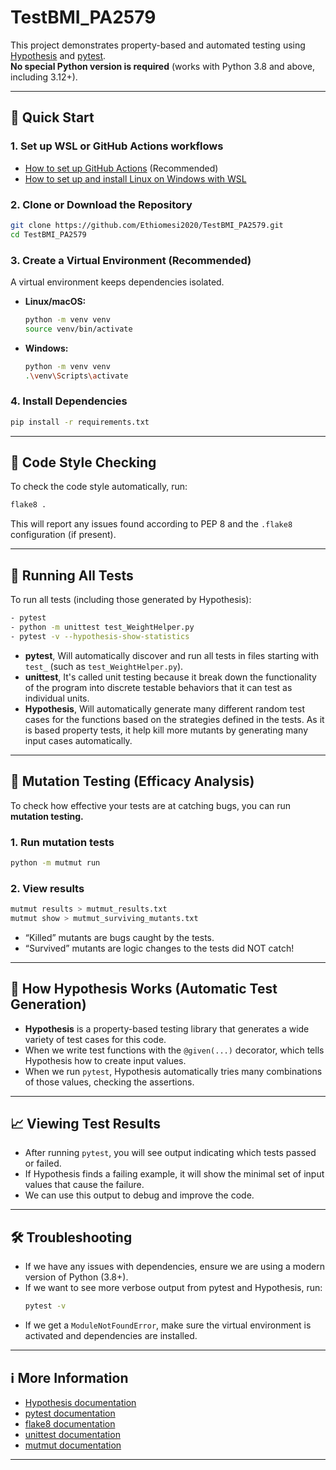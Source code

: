 # TestBMI_PA2579

This project demonstrates property-based and automated testing using [Hypothesis](https://hypothesis.readthedocs.io/) and [pytest](https://docs.pytest.org/).  
**No special Python version is required** (works with Python 3.8 and above, including 3.12+).

---

## 🚀 Quick Start

### 1. Set up WSL or GitHub Actions workflows

- [How to set up GitHub Actions](https://docs.github.com/en/actions/get-started/quickstart) (Recommended)
- [How to set up and install Linux on Windows with WSL](https://learn.microsoft.com/en-us/windows/wsl/install)

### 2. Clone or Download the Repository

```sh
git clone https://github.com/Ethiomesi2020/TestBMI_PA2579.git
cd TestBMI_PA2579
```

### 3. Create a Virtual Environment (Recommended)

A virtual environment keeps dependencies isolated.

- **Linux/macOS:**
  ```sh
  python -m venv venv
  source venv/bin/activate
  ```
- **Windows:**
  ```sh
  python -m venv venv
  .\venv\Scripts\activate
  ```

### 4. Install Dependencies

```sh
pip install -r requirements.txt
```

---

## 🧪 Code Style Checking

To check the code style automatically, run:

```sh
flake8 .
```
This will report any issues found according to PEP 8 and the `.flake8` configuration (if present).

---

## 🧪 Running All Tests

To run all tests (including those generated by Hypothesis):

```sh
- pytest
- python -m unittest test_WeightHelper.py
- pytest -v --hypothesis-show-statistics
```
- **pytest**, Will automatically discover and run all tests in files starting with `test_` (such as `test_WeightHelper.py`).
- **unittest**, It's called unit testing because it break down the functionality of the program into discrete testable behaviors that it can test as individual units.
- **Hypothesis**, Will automatically generate many different random test cases for the functions based on the strategies defined in the tests.
                 As it is based property tests, it help kill more mutants by generating many input cases automatically.

---

## 🧪 Mutation Testing (Efficacy Analysis)

To check how effective your tests are at catching bugs, you can run **mutation testing.**

### 1. Run mutation tests

```sh
python -m mutmut run
```

### 2. View results

```sh
mutmut results > mutmut_results.txt
mutmut show > mutmut_surviving_mutants.txt
```
- “Killed” mutants are bugs caught by the tests.
- “Survived” mutants are logic changes to the tests did NOT catch!

---

## 🤖 How Hypothesis Works (Automatic Test Generation)

- **Hypothesis** is a property-based testing library that generates a wide variety of test cases for this code.
- When we write test functions with the `@given(...)` decorator, which tells Hypothesis how to create input values.
- When we run `pytest`, Hypothesis automatically tries many combinations of those values, checking the assertions.

---

## 📈 Viewing Test Results

- After running `pytest`, you will see output indicating which tests passed or failed.
- If Hypothesis finds a failing example, it will show the minimal set of input values that cause the failure.
- We can use this output to debug and improve the code.

---

## 🛠️ Troubleshooting

- If we have any issues with dependencies, ensure we are using a modern version of Python (3.8+).
- If we want to see more verbose output from pytest and Hypothesis, run:
  ```sh
  pytest -v
  ```
- If we get a `ModuleNotFoundError`, make sure the virtual environment is activated and dependencies are installed.
  
---

## ℹ️ More Information

- [Hypothesis documentation](https://hypothesis.readthedocs.io/)
- [pytest documentation](https://docs.pytest.org/)
- [flake8 documentation](https://flake8.pycqa.org/)
- [unittest documentation](https://docs.python.org/3/library/unittest.html)
- [mutmut documentation](https://pypi.org/project/mutmut/)
---
